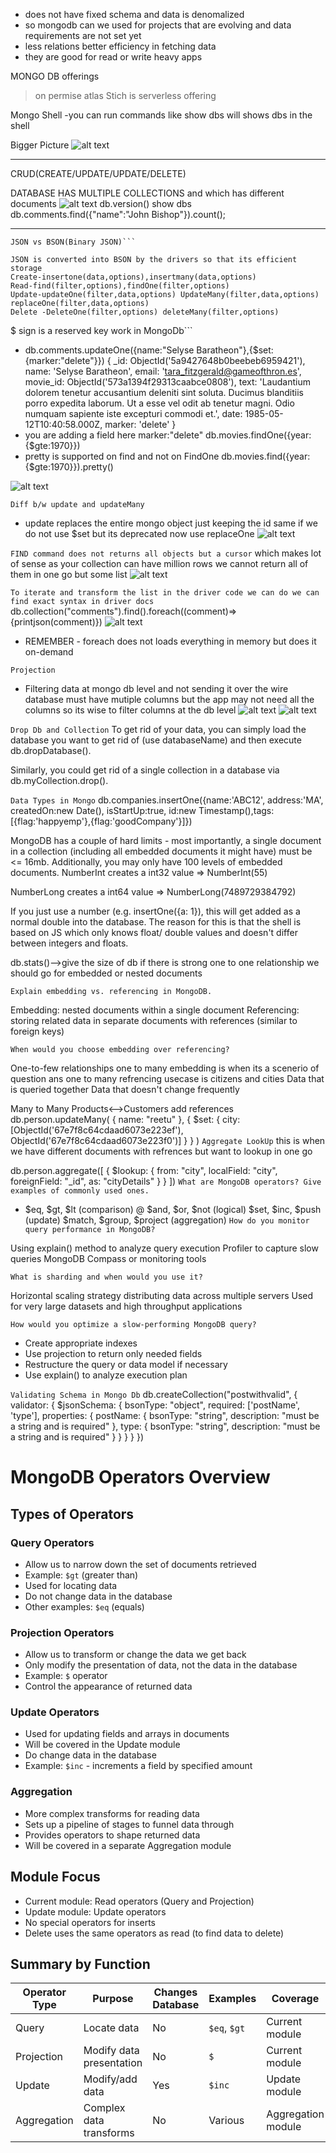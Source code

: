* does not have fixed schema and data is denomalized
* so mongodb can we used for projects that are evolving and data requirements are not set yet
* less relations better efficiency in fetching data
* they are good for read or write heavy apps

MONGO DB offerings
>on permise
>atlas
>Stich is serverless offering

Mongo Shell -you can run commands like show dbs will shows dbs in the shell

Bigger Picture
![alt text](image.png)


**********************************************************************
CRUD(CREATE/UPDATE/UPDATE/DELETE)

DATABASE HAS MULTIPLE COLLECTIONS and which has different documents 
![alt text](image-1.png)
db.version()
show dbs
db.comments.find({"name":"John Bishop"}).count();
****************************
```
JSON vs BSON(Binary JSON)```

JSON is converted into BSON by the drivers so that its efficient storage
Create-insertone(data,options),insertmany(data,options)
Read-find(filter,options),findOne(filter,options)
Update-updateOne(filter,data,options) UpdateMany(filter,data,options) replaceOne(filter,data,options)
Delete -DeleteOne(filter,options) deleteMany(filter,options)

```
$ sign is a reserved key work in MongoDb```

* db.comments.updateOne({name:"Selyse Baratheon"},{$set:{marker:"delete"}})
{
  _id: ObjectId('5a9427648b0beebeb6959421'),
  name: 'Selyse Baratheon',
  email: 'tara_fitzgerald@gameofthron.es',
  movie_id: ObjectId('573a1394f29313caabce0808'),
  text: 'Laudantium dolorem tenetur accusantium deleniti sint soluta. Ducimus blanditiis porro expedita laborum. Ut a esse vel odit ab tenetur magni. Odio numquam sapiente iste excepturi commodi et.',
  date: 1985-05-12T10:40:58.000Z,
  marker: 'delete'
}
* you are adding a field here marker:"delete" 
db.movies.findOne({year:{$gte:1970}})
* pretty is supported on find and not on FindOne
db.movies.find({year:{$gte:1970}}).pretty()

![alt text](image-2.png)

```Diff b/w update and updateMany```
* update replaces the entire mongo object just keeping the id same if we do not use $set but its deprecated now use replaceOne
![alt text](image-3.png)



```FIND command does not returns all objects but a cursor```
which makes lot of sense as your collection can have million rows we cannot return all of them in one go but some list
![alt text](image-4.png)

```To iterate and transform the list in the driver code we can do we can find exact syntax in driver docs```
db.collection("comments").find().foreach((comment)=>{printjson(comment)})
![alt text](image-5.png)

* REMEMBER - foreach does not loads everything in memory but does it on-demand 


```Projection```
* Filtering data at mongo db level and not sending it over the wire database must have mutiple columns but the app may not need all the columns so its wise to filter columns at the db level
![alt text](image-6.png)
![alt text](image-7.png)


```Drop Db and Collection```
To get rid of your data, you can simply load the database you want to get rid of (use databaseName) and then execute db.dropDatabase().

Similarly, you could get rid of a single collection in a database via db.myCollection.drop().

```Data Types in Mongo```
db.companies.insertOne({name:'ABC12', address:'MA', createdOn:new Date(), isStartUp:true, id:new Timestamp(),tags:[{flag:'happyemp'},{flag:'goodCompany'}]})

MongoDB has a couple of hard limits - most importantly, a single document in a collection (including all embedded documents it might have) must be <= 16mb. Additionally, you may only have 100 levels of embedded documents.
NumberInt creates a int32 value => NumberInt(55)

NumberLong creates a int64 value => NumberLong(7489729384792)

If you just use a number (e.g. insertOne({a: 1}), this will get added as a normal double into the database. The reason for this is that the shell is based on JS which only knows float/ double values and doesn't differ between integers and floats.



db.stats()-->give the size of db 
if there is strong one to one relationship we should go for embedded or nested documents

```Explain embedding vs. referencing in MongoDB.```

Embedding: nested documents within a single document
Referencing: storing related data in separate documents with references (similar to foreign keys)


```When would you choose embedding over referencing?```

One-to-few relationships
one to many embedding is when its a scenerio of question ans
one to many refrencing usecase is citizens and cities
Data that is queried together
Data that doesn't change frequently


Many to Many
Products<-->Customers
add references
db.person.updateMany(
  { name: "reetu" }, 
  { $set: { city: [ObjectId('67e7f8c64cdaad6073e223ef'), ObjectId('67e7f8c64cdaad6073e223f0')] } }
)
```Aggregate LookUp```
this is when we have different documents with refrences but want to lookup in one go

db.person.aggregate([
  {
    $lookup: {
      from: "city",
      localField: "city",
      foreignField: "_id",
      as: "cityDetails"
    }
  }
])
```What are MongoDB operators? Give examples of commonly used ones.```

* $eq, $gt, $lt (comparison)
@ $and, $or, $not (logical)
$set, $inc, $push (update)
$match, $group, $project (aggregation)
```How do you monitor query performance in MongoDB?```

Using explain() method to analyze query execution
Profiler to capture slow queries
MongoDB Compass or monitoring tools


```What is sharding and when would you use it?```

Horizontal scaling strategy distributing data across multiple servers
Used for very large datasets and high throughput applications

```How would you optimize a slow-performing MongoDB query?```

* Create appropriate indexes
* Use projection to return only needed fields
* Restructure the query or data model if necessary
* Use explain() to analyze execution plan

```Validating Schema in Mongo Db```
db.createCollection("postwithvalid", {
  validator: {
    $jsonSchema: {
      bsonType: "object",
      required: ['postName', 'type'],
      properties: {
        postName: {
          bsonType: "string",
          description: "must be a string and is required"
        },
        type: {
          bsonType: "string",
          description: "must be a string and is required"
        }
      }
    }
  }
})
# MongoDB Operators Overview

## Types of Operators

### Query Operators
- Allow us to narrow down the set of documents retrieved
- Example: `$gt` (greater than)
- Used for locating data
- Do not change data in the database
- Other examples: `$eq` (equals)

### Projection Operators
- Allow us to transform or change the data we get back
- Only modify the presentation of data, not the data in the database
- Example: `$` operator
- Control the appearance of returned data

### Update Operators
- Used for updating fields and arrays in documents
- Will be covered in the Update module
- Do change data in the database
- Example: `$inc` - increments a field by specified amount



### Aggregation
- More complex transforms for reading data
- Sets up a pipeline of stages to funnel data through
- Provides operators to shape returned data
- Will be covered in a separate Aggregation module

## Module Focus
- Current module: Read operators (Query and Projection)
- Update module: Update operators
- No special operators for inserts
- Delete uses the same operators as read (to find data to delete)

## Summary by Function

| Operator Type | Purpose | Changes Database | Examples | Coverage |
|---------------|---------|------------------|----------|----------|
| Query | Locate data | No | `$eq`, `$gt` | Current module |
| Projection | Modify data presentation | No | `$` | Current module |
| Update | Modify/add data | Yes | `$inc` | Update module |
| Aggregation | Complex data transforms | No | Various | Aggregation module |